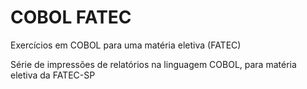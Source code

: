 # COBOL FATEC
 Exercícios em COBOL para uma matéria eletiva (FATEC)

Série de impressões de relatórios na linguagem COBOL, para matéria eletiva da FATEC-SP